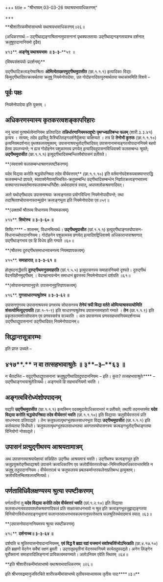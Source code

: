 +++
title = "श्रीभाष्यम् 03-03-26 यथाश्रयभावाधिकरणम्"

+++


**श्रीशारीरकमीमांसाभाष्ये यथाश्रयभावाधिकरणम्॥२६॥

(अधिकरणार्थः – उद्गीथाद्यङ्गाश्रितानामुपासनानां पृथक्फलतायाः उद्गीथाद्यनङ्गतायाश्च दर्शनात् क्रतुषूपादानानियमो दृढैव)

४१३**. **अङ्गेषु यथाश्रयभावः ॥ ३**–**३**–**५९ ॥

(विषयसंशययोः प्रदर्शनम्)**

उद्गीथादिक्रत्वङ्गेष्वाश्रिताः **ओमित्येतदक्षरमुद्गीथमुपासीत** (छा.१.१.१) इत्यादिकाः विद्याः किमुद्गीथादिवत्क्रत्वर्थतया क्रतुषु नियमेनोपादेयाः, उत गोदोहनादिवत्पुरुषार्थतया यथाकाममिति विशये –

## पूर्वः पक्षः

नियमेनोपादेया इति युक्तम् ।

## अधिकरणस्यास्य कृतकरत्वशङ्कापरिहारः

ननु चासां पुरषार्थत्वेनानियमः प्रतिपादितः
**तन्निर्धारणानियमस्तद्दृष्टेः पृथग्ध्यप्रतिबन्धः फलम्** (शारी.३.३.४१) इत्यत्र । सत्यम्; तदेव द्रढयितुं कैश्चिल्लिङ्गदर्शनैर्युक्त्या चाक्षिप्यते । तत्र हि **तेनोभौ कुरुतः** (छा.१.१.१०) इत्यनियमदर्शनात् पृथक्फलत्वमुक्तम्; उपासनाश्रयभूतोद्गीथादिवत् उपासनानामप्यङ्गतयोपादाननियमे बहवो हेतव उपलभ्यन्ते; न ह्यत्र गोदोहनेन पशुकामस्य प्रणयेत् इत्यादिवदुपासनाविधिवाक्ये फलसम्बन्धः श्रूयते; **उद्गीथमुपासीत** (छा.१.१.१) इत्युद्गीथादिसम्बन्धितयैवोपासनं प्रतीयते।

**(स्ववाक्ये फलसम्बन्धाश्रवणस्पष्टीकरणम्)

यदेव विद्यया करोति श्रद्धयोपनिषदा तदेव वीर्यवत्तरम्** (छा.१.१.१०) इति वर्तमानोपदेशरूपवाक्यान्तराद्धि फलसम्बन्धो ज्ञायते; स्ववाक्येनैवाव्यभिचरित-क्रतुसम्बन्धि उद्गीथादिसम्बन्धेन निर्ज्ञातक्रत्वङ्गभावस्य वाक्यान्तरस्थवर्तमानफलसम्बन्धनिर्देशः अर्थवादमात्रं स्यात्, अपापश्लोकश्रवणादिवत्।

अतो यथोद्गीथादय उपासनाश्रयाः क्रत्वङ्गतया प्रयोगविधिना नियमेनोपादीयन्ते; तथा तदाश्रिताश्चोपासनास्तन्मुखेन क्रत्वङ्गभूता इति नियमेनोपादेया एव॥५९॥

**(उक्तार्थे श्रौतस्य विधानस्य नियामकत्वम्)

४१४**. **शिष्टेश्च ॥ ३**–**३**–**६० ॥**

शिष्टिः**** – शासनम्, विधानमित्यर्थः। **उद्गीथमुपासीत** (छां.१.१.१) इत्युद्गीथाङ्गतयोपासन-विधानाच्चोपादाननियमः। गोदोहनेन पशुकामस्य प्रणयेत् इत्यादिवद्विधिवाक्ये अधिकारान्तराश्रवणात् उद्गीथाङ्गभाव एव हि विधेय इति गम्यते ॥६०॥

**(श्रौतस्य दुरुद्गीथसमाधानवचनस्य नियमज्ञापकत्वम्)

४१५**. **समाहारात् ॥ ३**–**३**–**६१ ॥**

होतृषदनाद्धैवापि **दुरुद्गीथमनुसमाहरति** (छां.१.५.५) इत्युपासनस्य समाहारनियमो दृश्यते। दुरुद्गीथं वेदनविहीनमुद्गीथम् । वेदनहानावन्येन समाधानं ब्रुवत्तस्य नियमेनोपादानं दर्शयति ॥६१॥

**(सोपासनप्रणवानुवृत्तेः उपासनानुवृत्तिज्ञापकत्वम्)

४१६**. **गुणसाधारण्यश्रुतेश्च ॥ ३**–**३**–**६२ ॥**

उपासनगुणस्य उपासनाश्रयस्य प्रणवस्य सोपासनस्य **तेनेयं त्रयी विद्या वर्तते ओमित्याश्रावयत्योमिति शंसत्योमित्युद्गायति** (छा.१-१-९) इति साधारण्यश्रुतेश्च उपासनसमाहारो गम्यते । **तेन** (छा.१.१.९) इति प्रकृतपरामर्शात्सोपासन एव प्रणवस्सर्वत्र सञ्चरति । अत उपासनस्य प्रणवसहभावनियमदर्शनाच्च उद्गीथाद्युपासनानां उद्गीथादिवत् नियमेनोपादानम्॥

## सिद्धान्तसूत्रारम्भः

इति प्राप्त उच्यते –

## ४१७**.** न वा तत्सहभावाश्रुतेः ॥ ३**–**३**–**६३ ॥

न चैतदस्ति – यदुद्गीथाद्युपासनानां क्रतुषूद्गीथादिवदुपादाननियमः – इति। कुतः? तत्सहभावाश्रुतेः**** – उद्गीथाङ्गभावाश्रुतेरित्यर्थः। अङ्गभावे हि सहभावनियमो भवति ।

## अङ्गत्वविरोध्यंशोपपादनम्

यद्यपि **उद्गीथमुपासीत** (छा.१.१.१) इत्यस्मिन् पदसमुदायेऽधिकारान्तरं न प्रतीयते; तथापि तदनन्तरमेव **यदेव विद्यया करोति श्रद्धयोपनिषदा तदेव वीर्यवत्तरं भवति** (छा.१.१.१०) इति विद्यायाः क्रतुवीर्यवत्तरत्वं प्रति साधनभावः प्रतिपाद्यते । तेन क्रतुफलात्पृथग्भूतफलसाधनभूता विद्या **उद्गीथमुपासीत** (छा.१.१.१) इति कर्तव्यतया विधीयते। क्रतुफलात्पृथग्भूतफलसाधनतया अवगतस्योपासनस्य क्रत्वङ्गभूतोद्गीथाङ्गतया विनियोगो नोपपद्यते।

## उपासनं प्रत्युद्गीथस्य आश्रयतामात्रम्

अथ उपासनस्याश्रयापेक्षायां सन्निहितः उद्गीथः आश्रयमात्रं भवति। उद्गीथश्च क्रत्वङ्गभूत इति क्रतुप्रयुक्तोद्गीथाद्याश्रये उपासने क्रत्वधिकारिण एव क्रतोर्वीर्यवत्तरत्वेच्छा-निमित्तमिदमधिकारान्तरमिति न क्रतुषु तदुपादाननियमः। वीर्यवत्तरत्वं च क्रतुफलस्य प्रबलकर्मान्तरफलेनाप्रतिबन्ध इत्युक्तम्। क्रतोरविलम्बितफलत्वमित्यर्थः।

## पर्णताविधिवैलक्षण्यस्य श्रुत्या स्पष्टीकरणम्

पर्णतादीनां तु **यदेव विद्यया करोति तदेव वीर्यवत्तरं भवति** (छां.१.२.१०) इति विद्यायाः फलसाधनत्ववदपापश्लोकश्रवणादिफलं प्रति साक्षात्साधनभावो न श्रुत इति क्रत्वङ्गभूतजुह्वाद्यङ्गतया विनियोगाविरोधात्तदङ्गभूतानां फलान्तरसाधनभावकल्पनानुपपत्तेस्तत्र फलश्रुतिरर्थवादमात्रं स्यात् ॥६३॥

**(उपासनोपादानानियमस्य श्रुत्या स्पष्टीकरणम्)

४१८**. **दर्शनाच्च॥ ३**–**३**–**६४ ॥**

दर्शयति च श्रुतिरुपासनोपादानानियमम्, **एवं विद्ध वै ब्रह्मा यज्ञं यजमानं सर्वाश्चर्त्विजोऽभिरक्षति** (छा.४.१७.१०) इति ब्रह्मणो वेदनेन सर्वेषां रक्षणं ब्रुवती । उद्गातृप्रभृतीनां वेदनस्यानियमे सत्येतदुपपद्यते। अनेन लिङ्गेन पूर्वोक्तानां समाहारादिलिङ्गानां प्रायिकत्वमवगम्यते। अतोऽनियम एवेति स्थितम् ॥६४॥

**इति श्रीशारीरकमीमांसाभाष्ये यथाश्रयभावाधिकरणम् ॥२६॥

इति श्रीभगवद्रामानुजविरचिते शारीरकमीमांसाभाष्ये तृतीयस्याध्यायस्य तृतीयः पादः****॥३॥**


